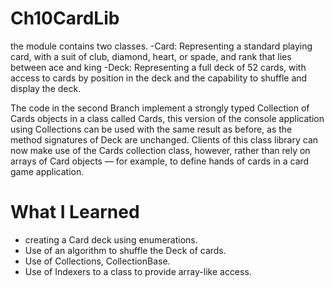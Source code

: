 # Ch10CardLib
the module contains two classes. -Card: Representing a standard playing card, with a suit of club, diamond, heart, or spade, and rank that lies between ace and king -Deck: Representing a full deck of 52 cards, with access to cards by position in the deck and the capability to shuffle and display the deck.

The code in the second Branch implement a strongly typed Collection of Cards objects in a class called Cards, this version of the console application using Collections can be used with the same result as before, as the method signatures of Deck are unchanged.
Clients of this class library can now make use of the Cards collection class, however, rather than rely on arrays of Card objects — for example, to define hands of cards in a card game application.

# What I Learned
* creating a Card deck using enumerations.
* Use of an algorithm to shuffle the Deck of cards.
* Use of Collections, CollectionBase.
* Use of Indexers to a class to provide array-like access.
